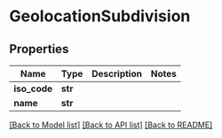 # GeolocationSubdivision

## Properties
Name | Type | Description | Notes
------------ | ------------- | ------------- | -------------
**iso_code** | **str** |  | 
**name** | **str** |  | 

[[Back to Model list]](../README.md#documentation-for-models) [[Back to API list]](../README.md#documentation-for-api-endpoints) [[Back to README]](../README.md)

